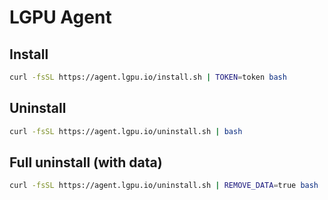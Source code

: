 # LGPU Agent
## Install
```bash
curl -fsSL https://agent.lgpu.io/install.sh | TOKEN=token bash
```

## Uninstall
```bash
curl -fsSL https://agent.lgpu.io/uninstall.sh | bash
```

## Full uninstall (with data)
```bash
curl -fsSL https://agent.lgpu.io/uninstall.sh | REMOVE_DATA=true bash
```
